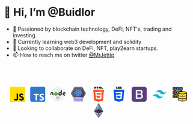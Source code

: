 # 👋 Hi, I’m @Buidlor

- 👀 Passioned by blockchain technology, DeFi, NFT's, trading and investing.
- 🌱 Currently learning web3 development and solidity
- 💞️ Looking to collaborate on DeFi, NFT, play2earn startups.
- 📫 How to reach me on twitter [@MrJettip](https://twitter.com/MrJettip)

<br>

#

<p align="center">
    <a href="https://developer.mozilla.org/en-US/docs/Web/JavaScript/Guide"><img src="./icons/js.png" alt="javascript logo" width="40" style="margin:0 5px"/></a>
    <a href="https://www.typescriptlang.org/docs/"><img src="./icons/typescript.png" alt="Typescript logo" width="40" style="margin:0 5px"/></a>
    <a href="https://nodejs.org/en/docs/"><img src="./icons/nodejs.png" alt="node logo" width="40" style="margin:0 5px"/></a>
    <a href="https://reactjs.org/docs/getting-started.html"><img src="./icons/react.png" alt="react logo" width="40" style="margin:0 5px"/></a>
    <a href="https://developer.mozilla.org/en-US/docs/Web/Guide/HTML/HTML5"><img src="./icons/html-5.png" alt="html logo" width="40" style="margin:0 5px"/></a>
    <a href="https://developer.mozilla.org/en-US/docs/Web/CSS"><img src="./icons/css-3.png" alt="css logo" width="40" style="margin:0 5px"/></a>
    <a href="https://getbootstrap.com/docs/5.0/getting-started/introduction/"><img src="./icons/bootstrap.png" alt="bootstrap logo" width="40" style="margin:0 5px"/></a>
    <a href="https://tailwindcss.com/docs"><img src="./icons/Tailwind.svg" alt="tailwind logo" width="40" style="margin:0 5px"/></a>
    <a href="https://www.mongodb.com/docs/"><img src="./icons/database-storage.png" alt="database logo" width="40" style="margin:0 5px"/></a>
    <a href="https://ethereum.org/en/developers/docs/"><img src="./icons/ethereum.png" alt="ethereum logo" width="40" style="margin:0 5px"/></a>
</p>
